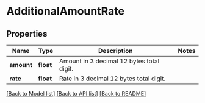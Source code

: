 # AdditionalAmountRate

## Properties
Name | Type | Description | Notes
------------ | ------------- | ------------- | -------------
**amount** | **float** | Amount in 3 decimal 12 bytes total digit. | 
**rate** | **float** | Rate in 3 decimal 12 bytes total digit. | 

[[Back to Model list]](../README.md#documentation-for-models) [[Back to API list]](../README.md#documentation-for-api-endpoints) [[Back to README]](../README.md)



